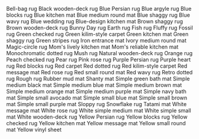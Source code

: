 Bell-bag rug
Black wooden-deck rug
Blue Persian rug
Blue argyle rug
Blue blocks rug
Blue kitchen mat
Blue medium round mat
Blue shaggy rug
Blue wavy rug
Blue wedding rug
Blue-design kitchen mat
Brown shaggy rug
Brown wooden-deck rug
Bunny Day rug
Earth rug
Fish rug
Fluffy rug
Fossil rug
Green checked rug
Green kilim-style carpet
Green kitchen mat
Green shaggy rug
Green stripes rug
Iron entrance mat
Ivory medium round mat
Magic-circle rug
Mom's lively kitchen mat
Mom's reliable kitchen mat
Monochromatic dotted rug
Mush rug
Natural wooden-deck rug
Orange rug
Peach checked rug
Pear rug
Pink rose rug
Purple Persian rug
Purple heart rug
Red blocks rug
Red carpet
Red dotted rug
Red kilim-style carpet
Red message mat
Red rose rug
Red small round mat
Red wavy rug
Retro dotted rug
Rough rug
Rubber mud mat
Shanty mat
Simple green bath mat
Simple medium black mat
Simple medium blue mat
Simple medium brown mat
Simple medium orange mat
Simple medium purple mat
Simple navy bath mat
Simple small avocado mat
Simple small blue mat
Simple small brown mat
Simple small purple mat
Sloppy rug
Snowflake rug
Tatami mat
White message mat
White rose rug
White simple medium mat
White simple small mat
White wooden-deck rug
Yellow Persian rug
Yellow blocks rug
Yellow checked rug
Yellow kitchen mat
Yellow message mat
Yellow small round mat
Yellow vinyl sheet
